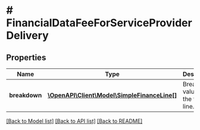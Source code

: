 # # FinancialDataFeeForServiceProviderDelivery

## Properties

Name | Type | Description | Notes
------------ | ------------- | ------------- | -------------
**breakdown** | [**\OpenAPI\Client\Model\SimpleFinanceLine[]**](SimpleFinanceLine.md) | Breakdown values for the finance line. |

[[Back to Model list]](../../README.md#models) [[Back to API list]](../../README.md#endpoints) [[Back to README]](../../README.md)
